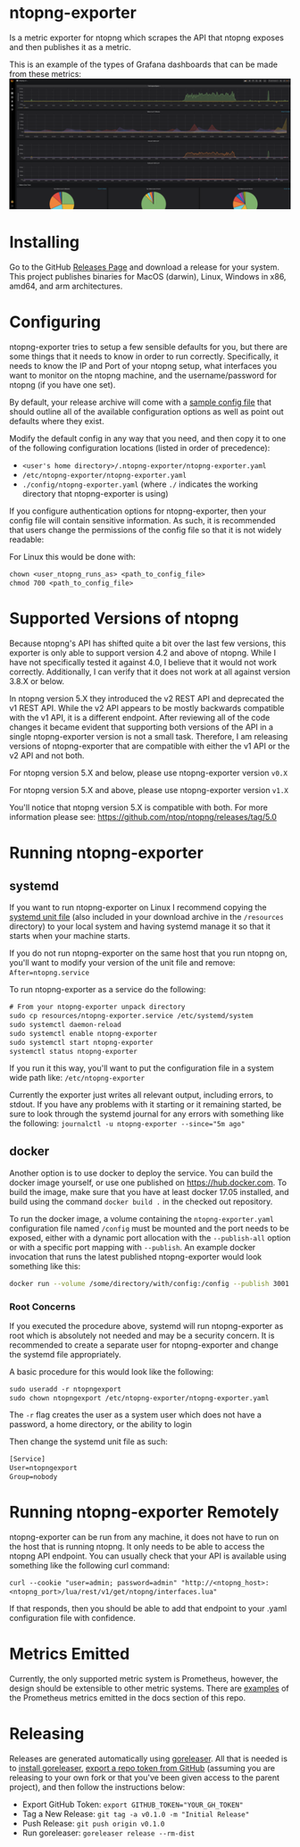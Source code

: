 # ntopng-exporter
Is a metric exporter for ntopng which scrapes the API that ntopng exposes and then publishes it as a metric.

This is an example of the types of Grafana dashboards that can be made from these metrics:
![Grafana Example](/docs/grafana_example.png)

# Installing
Go to the GitHub [Releases Page](https://github.com/aauren/ntopng-exporter/releases) and download a release for your system. This project publishes binaries for MacOS (darwin), Linux, Windows in x86, amd64, and arm architectures.

# Configuring
ntopng-exporter tries to setup a few sensible defaults for you, but there are some things that it needs to know in order to run correctly. Specifically, it needs to know the IP and Port of your ntopng setup, what interfaces you want to monitor on the ntopng machine, and the username/password for ntopng (if you have one set).

By default, your release archive will come with a [sample config file](https://github.com/aauren/ntopng-exporter/blob/main/config/ntopng-exporter.yaml) that should outline all of the available configuration options as well as point out defaults where they exist.

Modify the default config in any way that you need, and then copy it to one of the following configuration locations (listed in order of precedence):
* `<user's home directory>/.ntopng-exporter/ntopng-exporter.yaml`
* `/etc/ntopng-exporter/ntopng-exporter.yaml`
* `./config/ntopng-exporter.yaml` (where `./` indicates the working directory that ntopng-exporter is using)

If you configure authentication options for ntopng-exporter, then your config file will contain sensitive information. As such, it is recommended that users change the permissions of the config file so that it is not widely readable:

For Linux this would be done with:
```
chown <user_ntopng_runs_as> <path_to_config_file>
chmod 700 <path_to_config_file>
```

# Supported Versions of ntopng
Because ntopng's API has shifted quite a bit over the last few versions, this exporter is only able to support version 4.2 and above of ntopng. While I have not specifically tested it against 4.0, I believe that it would not work correctly. Additionally, I can verify that it does not work at all against version 3.8.X or below.

In ntopng version 5.X they introduced the v2 REST API and deprecated the v1 REST API. While the v2 API appears to be mostly backwards compatible with the v1 API, it is a different endpoint. After reviewing all of the code changes it became evident that supporting both versions of the API in a single ntopng-exporter version is not a small task. Therefore, I am releasing versions of ntopng-exporter that are compatible with either the v1 API or the v2 API and not both.

For ntopng version 5.X and below, please use ntopng-exporter version `v0.X`

For ntopng version 5.X and above, please use ntopng-exporter version `v1.X`

You'll notice that ntopng version 5.X is compatible with both. For more information please see: https://github.com/ntop/ntopng/releases/tag/5.0

# Running ntopng-exporter
## systemd
If you want to run ntopng-exporter on Linux I recommend copying the [systemd unit file](https://github.com/aauren/ntopng-exporter/blob/main/resources/ntopng-exporter.service) (also included in your download archive in the `/resources` directory) to your local system and having systemd manage it so that it starts when your machine starts.

If you do not run ntopng-exporter on the same host that you run ntopng on, you'll want to modify your version of the unit file and remove: `After=ntopng.service`

To run ntopng-exporter as a service do the following:
```
# From your ntopng-exporter unpack directory
sudo cp resources/ntopng-exporter.service /etc/systemd/system
sudo systemctl daemon-reload
sudo systemctl enable ntopng-exporter
sudo systemctl start ntopng-exporter
systemctl status ntopng-exporter
```

If you run it this way, you'll want to put the configuration file in a system wide path like: `/etc/ntopng-exporter`

Currently the exporter just writes all relevant output, including errors, to stdout. If you have any problems with it starting or it remaining started, be sure to look through the systemd journal for any errors with something like the following: `journalctl -u ntopng-exporter --since="5m ago"`


## docker
Another option is to use docker to deploy the service. You can build the docker image yourself, or use one published on https://hub.docker.com.
To build the image, make sure that you have at least docker 17.05 installed, and build using the command `docker build .` in the checked out repository.

To run the docker image, a volume containing the `ntopng-exporter.yaml` configuration file named `/config` must be mounted and the port needs to be
exposed, either with a dynamic port allocation with the `--publish-all` option or with a specific port mapping with `--publish`. An example
docker invocation that runs the latest published ntopng-exporter would look something like this:

```sh
docker run --volume /some/directory/with/config:/config --publish 3001:3001 aauren/ntopng-exporter
```

### Root Concerns
If you executed the procedure above, systemd will run ntopng-exporter as root which is absolutely not needed and may be a security concern. It is recommended to create a separate user for ntopng-exporter and change the systemd file appropriately.

A basic procedure for this would look like the following:
```
sudo useradd -r ntopngexport
sudo chown ntopngexport /etc/ntopng-exporter/ntopng-exporter.yaml
```

The `-r` flag creates the user as a system user which does not have a password, a home directory, or the ability to login

Then change the systemd unit file as such:
```
[Service]
User=ntopngexport
Group=nobody
```

# Running ntopng-exporter Remotely
ntopng-exporter can be run from any machine, it does not have to run on the host that is running ntopng. It only needs to be able to access the ntopng API endpoint. You can usually check that your API is available using something like the following curl command:
```
curl --cookie "user=admin; password=admin" "http://<ntopng_host>:<ntopng_port>/lua/rest/v1/get/ntopng/interfaces.lua"
```

If that responds, then you should be able to add that endpoint to your .yaml configuration file with confidence.

# Metrics Emitted
Currently, the only supported metric system is Prometheus, however, the design should be extensible to other metric systems. There are [examples](https://github.com/aauren/ntopng-exporter/blob/main/docs/ntopng_exporter_example_metrics.md) of the Prometheus metrics emitted in the docs section of this repo.

# Releasing
Releases are generated automatically using [goreleaser](https://goreleaser.com/quick-start/). All that is needed is to [install goreleaser](https://goreleaser.com/install/), [export a repo token from GitHub](https://github.com/settings/tokens/new) (assuming you are releasing to your own fork or that you've been given access to the parent project), and then follow the instructions below:
* Export GitHub Token: `export GITHUB_TOKEN="YOUR_GH_TOKEN"`
* Tag a New Release: `git tag -a v0.1.0 -m "Initial Release"`
* Push Release: `git push origin v0.1.0`
* Run goreleaser: `goreleaser release --rm-dist`
